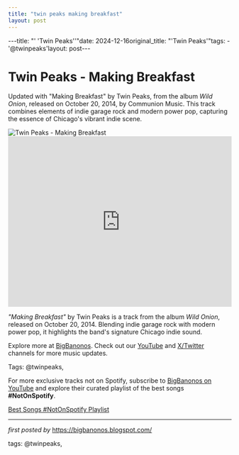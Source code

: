 ```yaml
---
title: "twin peaks making breakfast"
layout: post
---
```

---title: "' 'Twin Peaks''"date: 2024-12-16original_title: "'Twin Peaks'"tags:  - '@twinpeaks'layout: post---<!-- Title of the Post --><h1 >Twin Peaks - Making Breakfast</h1> <!-- Introductory Text --><p >Updated with "Making Breakfast" by Twin Peaks, from the album *Wild Onion*, released on October 20, 2014, by Communion Music. This track combines elements of indie garage rock and modern power pop, capturing the essence of Chicago's vibrant indie scene.</p> <!-- Featured Image --><div > <img src="https://f4.bcbits.com/img/a1068399208_65" alt="Twin Peaks - Making Breakfast" /></div> <!-- YouTube Video Embed --><div > <iframe width="100%" height="385" src="https://www.youtube.com/embed/tl9SRsPbWLM" title="Twin Peaks - 'Making Breakfast' [Official Video]" frameborder="0" allow="accelerometer; autoplay; clipboard-write; encrypted-media; gyroscope; picture-in-picture; web-share" referrerpolicy="strict-origin-when-cross-origin" allowfullscreen></iframe></div> <!-- Song Information --><div > <p><em>"Making Breakfast"</em> by Twin Peaks is a track from the album *Wild Onion*, released on October 20, 2014. Blending indie garage rock with modern power pop, it highlights the band's signature Chicago indie sound.</p></div> <!-- Footer Links --><div > <p>Explore more at <a href="https://bigbanonos.blogspot.com/" target="_blank">BigBanonos</a>. Check out our <a href="https://www.youtube.com/@BigBanonos" target="_blank">YouTube</a> and <a href="https://x.com/bigbanonos" target="_blank">X/Twitter</a> channels for more music updates.</p></div> <!-- Tags --><p >Tags: @twinpeaks,</p><!--Subscribe and Playlist Links--><div>    <p>For more exclusive tracks not on Spotify, subscribe to <a href="https://www.youtube.com/@BigBanonos" target="_blank">BigBanonos on YouTube</a> and explore their curated playlist of the best songs <strong>#NotOnSpotify</strong>.</p>    <p><a href="https://www.youtube.com/playlist?list=PLtuNtuTatqI0kFahUCbtbfenC_ET5O_tr" target="_blank">Best Songs #NotOnSpotify Playlist<br /></a></p></div><hr /><p><em>first posted by</em> <a href="https://bigbanonos.blogspot.com/" rel="noopener" target="_new">https://bigbanonos.blogspot.com/</a></p><p>tags: @twinpeaks,</p>